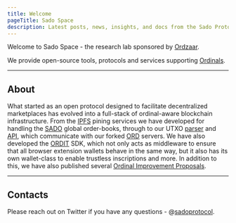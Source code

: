 ```yaml
---
title: Welcome
pageTitle: Sado Space
description: Latest posts, news, insights, and docs from the Sado Protocol Team.
---
```


Welcome to Sado Space - the research lab sponsored by [Ordzaar](https://ordzaar.com). 

We provide open-source tools, protocols and services supporting [Ordinals](https://docs.ordinals.com/).

--------
## About

What started as an open protocol designed to facilitate decentralized marketplaces has evolved into a full-stack of ordinal-aware blockchain infrastructure. From the [IPFS](https://sado.space/docs/ipfs-introduction) pining services we have developed for handling the [SADO](https://sado.space/docs/sdk-introduction) global order-books, through to our UTXO [parser](https://github.com/sadoprotocol/utxo-parser) and [API](https://github.com/sadoprotocol/utxo-api), which communicate with our forked [ORD](https://github.com/sadoprotocol/ord) servers. We have also developed the [ORDIT](https://sado.space/docs/ordit-introduction) SDK, which not only acts as middleware to ensure that all browser extension wallets behave in the same way, but it also has its own wallet-class to enable trustless inscriptions and more. In addition to this, we have also published several [Ordinal Improvement Proposals](https://www.oips.io/).

-----------
## Contacts

Please reach out on Twitter if you have any questions - @[sadoprotocol](https://twitter.com/sadoprotocol).
